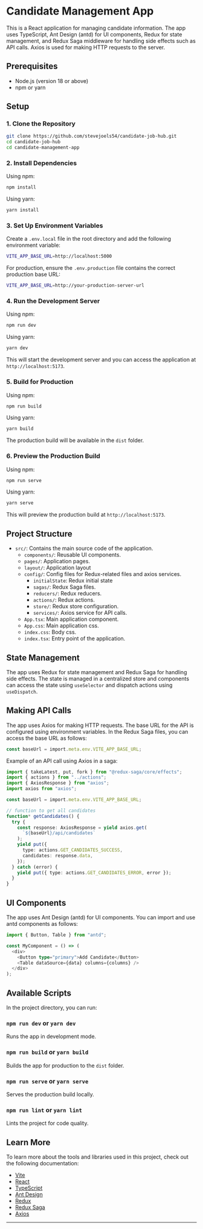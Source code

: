 # Candidate Management App

This is a React application for managing candidate information. The app uses TypeScript, Ant Design (antd) for UI components, Redux for state management, and Redux Saga middleware for handling side effects such as API calls. Axios is used for making HTTP requests to the server.

## Prerequisites

- Node.js (version 18 or above)
- npm or yarn

## Setup

### 1. Clone the Repository

```bash
git clone https://github.com/stevejoels54/candidate-job-hub.git
cd candidate-job-hub
cd candidate-management-app
```

### 2. Install Dependencies

Using npm:

```bash
npm install
```

Using yarn:

```bash
yarn install
```

### 3. Set Up Environment Variables

Create a `.env.local` file in the root directory and add the following environment variable:

```bash
VITE_APP_BASE_URL=http://localhost:5000
```

For production, ensure the `.env.production` file contains the correct production base URL:

```bash
VITE_APP_BASE_URL=http://your-production-server-url
```

### 4. Run the Development Server

Using npm:

```bash
npm run dev
```

Using yarn:

```bash
yarn dev
```

This will start the development server and you can access the application at `http://localhost:5173`.

### 5. Build for Production

Using npm:

```bash
npm run build
```

Using yarn:

```bash
yarn build
```

The production build will be available in the `dist` folder.

### 6. Preview the Production Build

Using npm:

```bash
npm run serve
```

Using yarn:

```bash
yarn serve
```

This will preview the production build at `http://localhost:5173`.

## Project Structure

- `src/`: Contains the main source code of the application.
  - `components/`: Reusable UI components.
  - `pages/`: Application pages.
  - `layout/`: Application layout
  - `config/`: Config files for Redux-related files and axios services.
    - `initialState`: Redux initial state
    - `sagas/`: Redux Saga files.
    - `reducers/`: Redux reducers.
    - `actions/`: Redux actions.
    - `store/`: Redux store configuration.
    - `services/`: Axios service for API calls.
  - `App.tsx`: Main application component.
  - `App.css`: Main application css.
  - `index.css`: Body css.
  - `index.tsx`: Entry point of the application.

## State Management

The app uses Redux for state management and Redux Saga for handling side effects. The state is managed in a centralized store and components can access the state using `useSelector` and dispatch actions using `useDispatch`.

## Making API Calls

The app uses Axios for making HTTP requests. The base URL for the API is configured using environment variables. In the Redux Saga files, you can access the base URL as follows:

```typescript
const baseUrl = import.meta.env.VITE_APP_BASE_URL;
```

Example of an API call using Axios in a saga:

```typescript
import { takeLatest, put, fork } from "@redux-saga/core/effects";
import { actions } from "../actions";
import { AxiosResponse } from "axios";
import axios from "axios";

const baseUrl = import.meta.env.VITE_APP_BASE_URL;

// function to get all candidates
function* getCandidates() {
  try {
    const response: AxiosResponse = yield axios.get(
      `${baseUrl}/api/candidates`
    );
    yield put({
      type: actions.GET_CANDIDATES_SUCCESS,
      candidates: response.data,
    });
  } catch (error) {
    yield put({ type: actions.GET_CANDIDATES_ERROR, error });
  }
}
```

## UI Components

The app uses Ant Design (antd) for UI components. You can import and use antd components as follows:

```typescript
import { Button, Table } from "antd";

const MyComponent = () => (
  <div>
    <Button type="primary">Add Candidate</Button>
    <Table dataSource={data} columns={columns} />
  </div>
);
```

## Available Scripts

In the project directory, you can run:

### `npm run dev` or `yarn dev`

Runs the app in development mode.

### `npm run build` or `yarn build`

Builds the app for production to the `dist` folder.

### `npm run serve` or `yarn serve`

Serves the production build locally.

### `npm run lint` or `yarn lint`

Lints the project for code quality.

## Learn More

To learn more about the tools and libraries used in this project, check out the following documentation:

- [Vite](https://vitejs.dev/)
- [React](https://reactjs.org/)
- [TypeScript](https://www.typescriptlang.org/)
- [Ant Design](https://ant.design/)
- [Redux](https://redux.js.org/)
- [Redux Saga](https://redux-saga.js.org/)
- [Axios](https://axios-http.com/)

---
